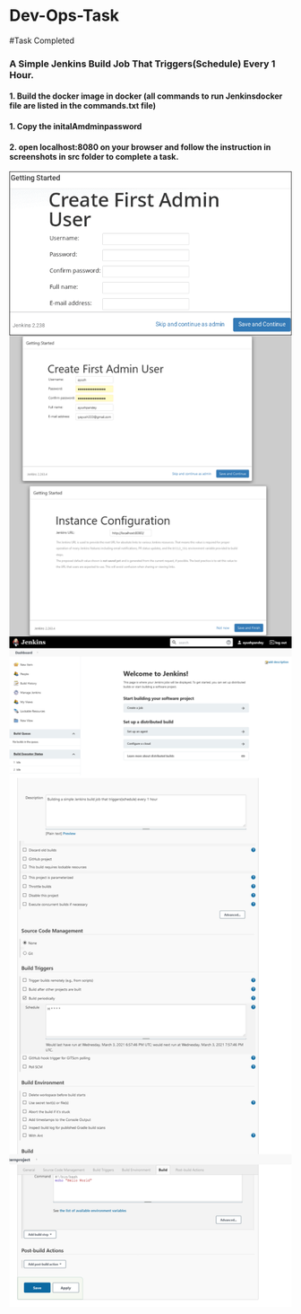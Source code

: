 # Dev-Ops-Task
#Task Completed
###  A Simple Jenkins Build Job That Triggers(Schedule) Every 1 Hour.
#### 1. Build the docker image in docker  (all commands to run Jenkinsdocker file  are listed in the commands.txt file)
#### 1. Copy the initalAmdminpassword 
#### 2. open localhost:8080 on your browser and follow the instruction in screenshots in src folder to complete a task.
<img align="left" src="src/before-1.png"/>

<img align="left" src="src/1.png"/><br><br>

<img align="left" src="src/2.png"/><br><br>

<img align="left" src="src/3.png"/><br><br>

<img align="left" src="src/4.png"/><br><br>




